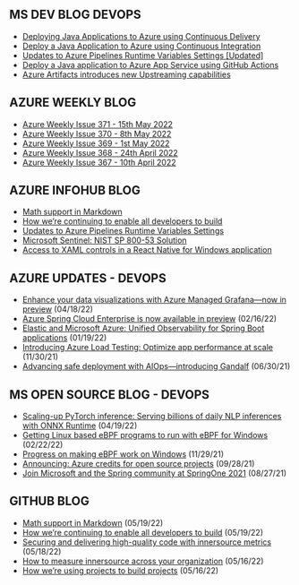 ## MS DEV BLOG DEVOPS 

<!-- DEVBLOGDEVOPS:START -->
- [Deploying Java Applications to Azure using Continuous Delivery](https://devblogs.microsoft.com/devops/deploying-java-applications-to-azure-using-continuous-delivery/)
- [Deploy a Java Application to Azure using Continuous Integration](https://devblogs.microsoft.com/devops/deploy-a-java-application-to-azure-using-continuous-integration/)
- [Updates to Azure Pipelines Runtime Variables Settings [Updated]](https://devblogs.microsoft.com/devops/updates-to-azure-pipelines-runtime-variables-settings/)
- [Deploy a Java application to Azure App Service using GitHub Actions](https://devblogs.microsoft.com/devops/deploy-a-java-application-to-azure-app-service-using-github-actions/)
- [Azure Artifacts introduces new Upstreaming capabilities](https://devblogs.microsoft.com/devops/azure-artifacts-introduces-new-upstreaming-capabilities/)
<!-- DEVBLOGDEVOPS:END -->


## AZURE WEEKLY BLOG

<!-- AZUREWEEKLY:START -->
- [Azure Weekly Issue 371 - 15th May 2022](https://azureweekly.info/issue-371.html)
- [Azure Weekly Issue 370 - 8th May 2022](https://azureweekly.info/issue-370.html)
- [Azure Weekly Issue 369 - 1st May 2022](https://azureweekly.info/issue-369.html)
- [Azure Weekly Issue 368 - 24th April 2022](https://azureweekly.info/issue-368.html)
- [Azure Weekly Issue 367 - 10th April 2022](https://azureweekly.info/issue-367.html)
<!-- AZUREWEEKLY:END -->

## AZURE INFOHUB BLOG 

<!-- AZUREINFOHUB:START -->
- [Math support in Markdown](https://github.blog/2022-05-19-math-support-in-markdown/)
- [How we’re continuing to enable all developers to build](https://github.blog/2022-05-19-how-were-continuing-to-enable-all-developers-to-build/)
- [Updates to Azure Pipelines Runtime Variables Settings](https://devblogs.microsoft.com/devops/updates-to-azure-pipelines-runtime-variables-settings/)
- [Microsoft Sentinel: NIST SP 800-53 Solution](https://techcommunity.microsoft.com/t5/public-sector-blog/microsoft-sentinel-nist-sp-800-53-solution/ba-p/3401307)
- [Access to XAML controls in a React Native for Windows application](https://techcommunity.microsoft.com/t5/windows-dev-appconsult/access-to-xaml-controls-in-a-react-native-for-windows/ba-p/3400316)
<!-- AZUREINFOHUB:END -->


## AZURE UPDATES - DEVOPS 

<!-- AZUREUPDATES:START -->

 - [Enhance your data visualizations with Azure Managed Grafana—now in preview](https://azure.microsoft.com/blog/enhance-your-data-visualizations-with-azure-managed-grafana-now-in-preview/) (04/18/22)
 - [Azure Spring Cloud Enterprise is now available in preview](https://azure.microsoft.com/blog/azure-spring-cloud-enterprise-is-now-available-in-preview/) (02/16/22)
 - [Elastic and Microsoft Azure: Unified Observability for Spring Boot applications](https://azure.microsoft.com/blog/elastic-and-microsoft-azure-unified-observability-for-spring-boot-applications/) (01/19/22)
 - [Introducing Azure Load Testing: Optimize app performance at scale](https://azure.microsoft.com/blog/introducing-azure-load-testing-optimize-app-performance-at-scale/) (11/30/21)
 - [Advancing safe deployment with AIOps—introducing Gandalf](https://azure.microsoft.com/blog/advancing-safe-deployment-with-aiops-introducing-gandalf/) (06/30/21)
<!-- AZUREUPDATES:END -->


## MS OPEN SOURCE BLOG - DEVOPS 

<!-- MSOPENSOURCEBLOG:START -->

 - [Scaling-up PyTorch inference: Serving billions of daily NLP inferences with ONNX Runtime](https://cloudblogs.microsoft.com/opensource/2022/04/19/scaling-up-pytorch-inference-serving-billions-of-daily-nlp-inferences-with-onnx-runtime/) (04/19/22)
 - [Getting Linux based eBPF programs to run with eBPF for Windows](https://cloudblogs.microsoft.com/opensource/2022/02/22/getting-linux-based-ebpf-programs-to-run-with-ebpf-for-windows/) (02/22/22)
 - [Progress on making eBPF work on Windows](https://cloudblogs.microsoft.com/opensource/2021/11/29/progress-on-making-ebpf-work-on-windows/) (11/29/21)
 - [Announcing: Azure credits for open source projects](https://cloudblogs.microsoft.com/opensource/2021/09/28/announcing-azure-credits-for-open-source-projects/) (09/28/21)
 - [Join Microsoft and the Spring community at SpringOne 2021](https://cloudblogs.microsoft.com/opensource/2021/08/27/join-microsoft-and-the-spring-community-at-springone-2021/) (08/27/21)
<!-- MSOPENSOURCEBLOG:END -->


## GITHUB BLOG


<!-- GITHUB:START -->

 - [Math support in Markdown](https://github.blog/2022-05-19-math-support-in-markdown/) (05/19/22)
 - [How we’re continuing to enable all developers to build](https://github.blog/2022-05-19-how-were-continuing-to-enable-all-developers-to-build/) (05/19/22)
 - [Securing and delivering high-quality code with innersource metrics](https://github.blog/2022-05-18-securing-and-delivering-high-quality-code-with-innersource-metrics/) (05/18/22)
 - [How to measure innersource across your organization](https://github.blog/2022-05-16-how-to-measure-innersource-across-your-organization/) (05/16/22)
 - [How we’re using projects to build projects](https://github.blog/2022-05-16-how-were-using-projects-to-build-projects/) (05/16/22)
<!-- GITHUB:END -->
